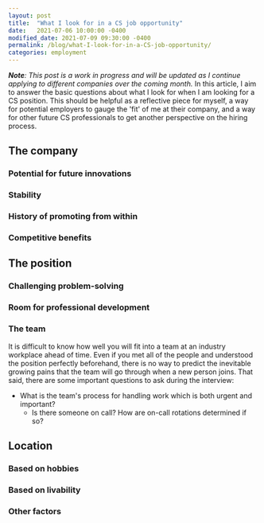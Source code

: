```yaml
---
layout: post
title:  "What I look for in a CS job opportunity"
date:   2021-07-06 10:00:00 -0400
modified_date: 2021-07-09 09:30:00 -0400
permalink: /blog/what-I-look-for-in-a-CS-job-opportunity/
categories: employment
---
```


***Note**: This post is a work in progress and will be updated as I continue applying to different companies over the coming month.*
In this article, I aim to answer the basic questions about what I look for when I am looking for a CS position. This should be helpful as a reflective piece for myself, a way for potential employers to gauge the 'fit' of me at their company, and a way for other future CS professionals to get another perspective on the hiring process.

## The company

### Potential for future innovations

### Stability

### History of promoting from within

### Competitive benefits


## The position

### Challenging problem-solving

### Room for professional development

### The team
It is difficult to know how well you will fit into a team at an industry workplace ahead of time. Even if you met all of the people and understood the position perfectly beforehand, there is no way to predict the inevitable growing pains that the team will go through when a new person joins. That said, there are some important questions to ask during the interview:
* What is the team's process for handling work which is both urgent and important?
  * Is there someone on call? How are on-call rotations determined if so?


## Location

### Based on hobbies

### Based on livability

### Other factors

